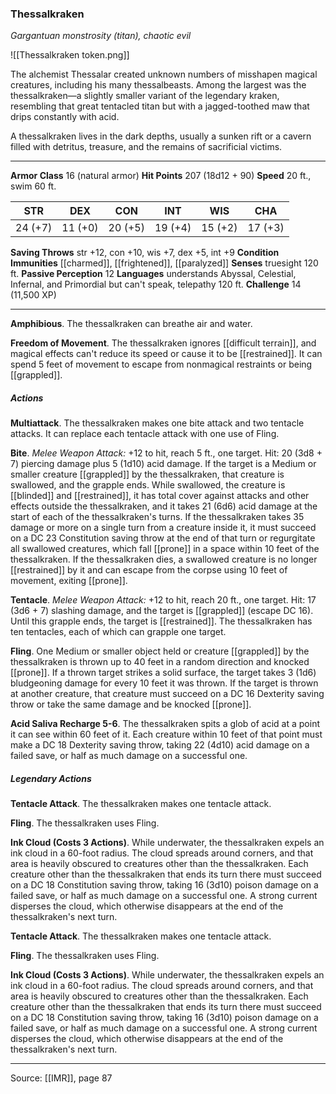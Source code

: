 ### Thessalkraken
_Gargantuan monstrosity (titan), chaotic evil_

![[Thessalkraken token.png]]

The alchemist Thessalar created unknown numbers of misshapen magical creatures, including his many thessalbeasts. Among the largest was the thessalkraken—a slightly smaller variant of the legendary kraken, resembling that great tentacled titan but with a jagged-toothed maw that drips constantly with acid.

A thessalkraken lives in the dark depths, usually a sunken rift or a cavern filled with detritus, treasure, and the remains of sacrificial victims.






---

**Armor Class** 16 (natural armor)
**Hit Points** 207 (18d12 + 90)
**Speed** 20 ft., swim 60 ft.

| STR     | DEX     | CON     | INT     | WIS     | CHA     |
|---------|---------|---------|---------|---------|---------|
| 24 (+7) | 11 (+0) | 20 (+5) | 19 (+4) | 15 (+2) | 17 (+3) |

**Saving Throws** str +12, con +10, wis +7, dex +5, int +9
**Condition Immunities** [[charmed]], [[frightened]], [[paralyzed]]
**Senses** truesight 120 ft.
**Passive Perception** 12
**Languages** understands Abyssal, Celestial, Infernal, and Primordial but can't speak, telepathy 120 ft.
**Challenge** 14 (11,500 XP)

---

**Amphibious**. The thessalkraken can breathe air and water.

**Freedom of Movement**. The thessalkraken ignores [[difficult terrain]], and magical effects can't reduce its speed or cause it to be [[restrained]]. It can spend 5 feet of movement to escape from nonmagical restraints or being [[grappled]].

##### Actions
**Multiattack**. The thessalkraken makes one bite attack and two tentacle attacks. It can replace each tentacle attack with one use of Fling.

**Bite**. _Melee Weapon Attack:_ +12 to hit, reach 5 ft., one target. Hit: 20 (3d8 + 7) piercing damage plus 5 (1d10) acid damage. If the target is a Medium or smaller creature [[grappled]] by the thessalkraken, that creature is swallowed, and the grapple ends. While swallowed, the creature is [[blinded]] and [[restrained]], it has total cover against attacks and other effects outside the thessalkraken, and it takes 21 (6d6) acid damage at the start of each of the thessalkraken's turns. If the thessalkraken takes 35 damage or more on a single turn from a creature inside it, it must succeed on a DC 23 Constitution saving throw at the end of that turn or regurgitate all swallowed creatures, which fall [[prone]] in a space within 10 feet of the thessalkraken. If the thessalkraken dies, a swallowed creature is no longer [[restrained]] by it and can escape from the corpse using 10 feet of movement, exiting [[prone]].

**Tentacle**. _Melee Weapon Attack:_ +12 to hit, reach 20 ft., one target. Hit: 17 (3d6 + 7) slashing damage, and the target is [[grappled]] (escape DC 16). Until this grapple ends, the target is [[restrained]]. The thessalkraken has ten tentacles, each of which can grapple one target.

**Fling**. One Medium or smaller object held or creature [[grappled]] by the thessalkraken is thrown up to 40 feet in a random direction and knocked [[prone]]. If a thrown target strikes a solid surface, the target takes 3 (1d6) bludgeoning damage for every 10 feet it was thrown. If the target is thrown at another creature, that creature must succeed on a DC 16 Dexterity saving throw or take the same damage and be knocked [[prone]].

**Acid Saliva Recharge 5-6**. The thessalkraken spits a glob of acid at a point it can see within 60 feet of it. Each creature within 10 feet of that point must make a DC 18 Dexterity saving throw, taking 22 (4d10) acid damage on a failed save, or half as much damage on a successful one.

##### Legendary Actions
**Tentacle Attack**. The thessalkraken makes one tentacle attack.

**Fling**. The thessalkraken uses Fling.

**Ink Cloud (Costs 3 Actions)**. While underwater, the thessalkraken expels an ink cloud in a 60-foot radius. The cloud spreads around corners, and that area is heavily obscured to creatures other than the thessalkraken. Each creature other than the thessalkraken that ends its turn there must succeed on a DC 18 Constitution saving throw, taking 16 (3d10) poison damage on a failed save, or half as much damage on a successful one. A strong current disperses the cloud, which otherwise disappears at the end of the thessalkraken's next turn.

**Tentacle Attack**. The thessalkraken makes one tentacle attack.

**Fling**. The thessalkraken uses Fling.

**Ink Cloud (Costs 3 Actions)**. While underwater, the thessalkraken expels an ink cloud in a 60-foot radius. The cloud spreads around corners, and that area is heavily obscured to creatures other than the thessalkraken. Each creature other than the thessalkraken that ends its turn there must succeed on a DC 18 Constitution saving throw, taking 16 (3d10) poison damage on a failed save, or half as much damage on a successful one. A strong current disperses the cloud, which otherwise disappears at the end of the thessalkraken's next turn.


---

Source: [[IMR]], page 87